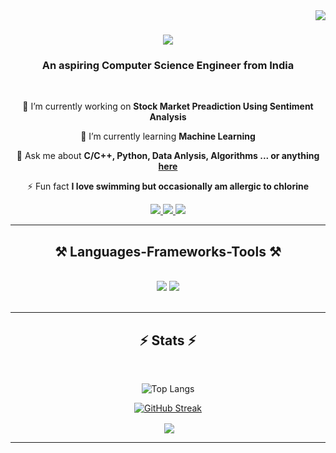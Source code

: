 
<!--
**ank-d/ank-d** is a ✨ _special_ ✨ repository because its `README.md` (this file) appears on your GitHub profile.

Here are some ideas to get you started:

- 🔭 I’m currently working on ...
- 🌱 I’m currently learning ...
- 👯 I’m looking to collaborate on ...
- 🤔 I’m looking for help with ...
- 💬 Ask me about ...
- 📫 How to reach me: ...
- 😄 Pronouns: ...
- ⚡ Fun fact: ...
-->
<img align="right" src="https://visitor-badge.laobi.icu/badge?page_id=ank-d.ank-d" />

<h1 align="center">
    <img src="https://readme-typing-svg.herokuapp.com/?font=Righteous&size=35&center=true&vCenter=true&width=500&height=70&duration=4000&lines=Hi+There!+👋;+I'm+Ankana+Das!;" />
</h1>

<h3 align="center">An aspiring Computer Science Engineer from India </h3>

<br/>

<div align="center">
 
 🔭 I’m currently working on **Stock Market Preadiction Using Sentiment Analysis**
 
 🌱 I’m currently learning **Machine Learning**

💬 Ask me about **C/C++, Python, Data Anlysis, Algorithms  ... or anything [here](https://github.com/ank-d/ank-d/issues)**

⚡ Fun fact **I love swimming but occasionally am allergic to chlorine**

 </div>
 
<div align="center"> 
  <a href="mailto:ankana425@gmail.com">
    <img src="https://img.shields.io/badge/Gmail-333333?style=for-the-badge&logo=gmail&logoColor=red" />
  </a>
  <a href="https://www.linkedin.com/in/ankanadas-/" target="_blank">
    <img src="https://img.shields.io/badge/LinkedIn-0077B5?style=for-the-badge&logo=linkedin&logoColor=white" target="_blank" />
  </a>
  <a href="https://github.com/ank-d" target="_blank">
     <img src="https://img.shields.io/badge/GitHub-100000?style=for-the-badge&logo=github&logoColor=white" target="_blank" /> <!-- sqlite, safari, google-chrome are other good icon options -->
  </a>
</div>

 <hr/>
 
<h2 align="center">⚒️ Languages-Frameworks-Tools ⚒️</h2>
<br/>
<div align="center">
    <img src="https://skillicons.dev/icons?i=react,bootstrap,mui,html,css,vscode,github,figma,tailwind,git,r" />
    <img src="https://skillicons.dev/icons?i=nodejs,python,javascript,typescript,express,firebase,mongodb,c,java,nextjs,mysql,flask" /><br>
</div>

<br/>
<hr/>



<h2 align="center">⚡ Stats ⚡</h2>
<br>
<div align=center>

![Top Langs](https://github-readme-stats.vercel.app/api/top-langs/?username=ank-d&layout=compact&theme=dark)

[![GitHub Streak](http://github-readme-streak-stats.herokuapp.com?user=ank-d&theme=dark)](https://git.io/streak-stats)

<p>&nbsp;<img align="center" src="https://github-readme-stats.vercel.app/api?username=ank-d&show_icons=true&locale=en&theme=dark" /></p>

</div>


<!--<hr/> -->

<!--<div align="center">  -->
<!--   <h2>🐍 My Contributions 🐍</h2> -->
<!--   <br> -->
<!--     <img alt="snake eating my contributions" src="https://raw.githubusercontent.com/ank-d/ank-d/output/github-contribution-grid-snake.svg" /> -->
    
  <!--<br/><br/><br/>  -->
<!--</div> -->
<!-- <br/><br/> -->

<hr/>

<br/>

<div align="center">
<!-- <a href='https://ko-fi.com/V7V4RAK9C' target='_blank'><img height='64' style='border:0px;height:64px;' src='https://storage.ko-fi.com/cdn/kofi1.png?v=3' border='0' alt='Buy Me a Coffee at ko-fi.com' /></a> -->
</div>

<br/>

